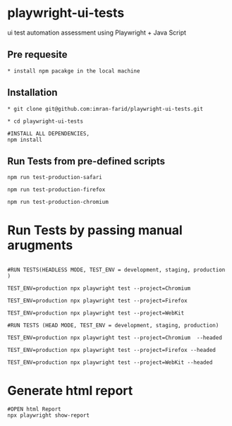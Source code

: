 # playwright-ui-tests
ui test automation assessment using Playwright + Java Script

## Pre requesite
 ```
* install npm pacakge in the local machine

```
## Installation
 ```
* git clone git@github.com:imran-farid/playwright-ui-tests.git

* cd playwright-ui-tests

#INSTALL ALL DEPENDENCIES,
npm install

```

## Run Tests from pre-defined scripts
 ```
npm run test-production-safari

npm run test-production-firefox

npm run test-production-chromium

```

# Run Tests by passing manual arugments
 ```

#RUN TESTS(HEADLESS MODE, TEST_ENV = development, staging, production )

TEST_ENV=production npx playwright test --project=Chromium

TEST_ENV=production npx playwright test --project=Firefox

TEST_ENV=production npx playwright test --project=WebKit

#RUN TESTS (HEAD MODE, TEST_ENV = development, staging, production)

TEST_ENV=production npx playwright test --project=Chromium  --headed

TEST_ENV=production npx playwright test --project=Firefox --headed

TEST_ENV=production npx playwright test --project=WebKit --headed

```


# Generate html report
 ```
#OPEN html Report
npx playwright show-report
```



